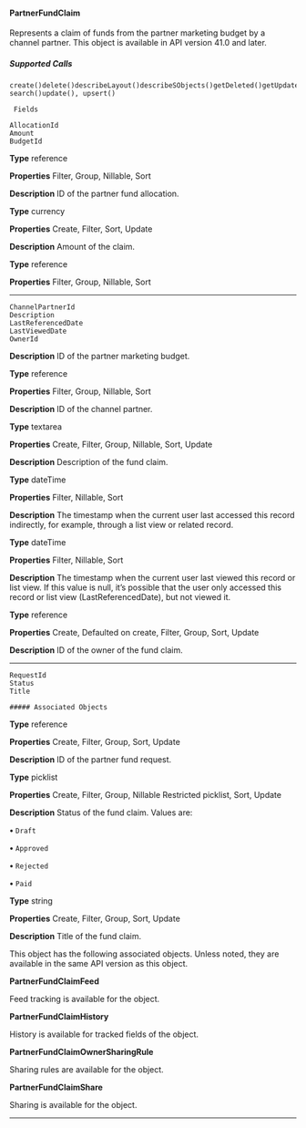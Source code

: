 #### PartnerFundClaim

Represents a claim of funds from the partner marketing budget by a channel partner. This object is available in API version 41.0 and later.

##### Supported Calls
```
create()delete()describeLayout()describeSObjects()getDeleted()getUpdated()query()retrieve()
search()update(), upsert()

 Fields

```
```
AllocationId
Amount
BudgetId

```

**Type**
reference

**Properties**
Filter, Group, Nillable, Sort

**Description**
ID of the partner fund allocation.

**Type**
currency

**Properties**
Create, Filter, Sort, Update

**Description**
Amount of the claim.

**Type**
reference

**Properties**
Filter, Group, Nillable, Sort


-----

```
ChannelPartnerId
Description
LastReferencedDate
LastViewedDate
OwnerId

```

**Description**
ID of the partner marketing budget.

**Type**
reference

**Properties**
Filter, Group, Nillable, Sort

**Description**
ID of the channel partner.

**Type**
textarea

**Properties**
Create, Filter, Group, Nillable, Sort, Update

**Description**
Description of the fund claim.

**Type**
dateTime

**Properties**
Filter, Nillable, Sort

**Description**
The timestamp when the current user last accessed this record indirectly, for
example, through a list view or related record.

**Type**
dateTime

**Properties**
Filter, Nillable, Sort

**Description**
The timestamp when the current user last viewed this record or list view. If this
value is null, it’s possible that the user only accessed this record or list view
(LastReferencedDate), but not viewed it.

**Type**
reference

**Properties**
Create, Defaulted on create, Filter, Group, Sort, Update

**Description**
ID of the owner of the fund claim.


-----

```
RequestId
Status
Title

##### Associated Objects

```

**Type**
reference

**Properties**
Create, Filter, Group, Sort, Update

**Description**
ID of the partner fund request.

**Type**
picklist

**Properties**
Create, Filter, Group, Nillable Restricted picklist, Sort, Update

**Description**
Status of the fund claim. Values are:

**•** `Draft`

**•** `Approved`

**•** `Rejected`

**•** `Paid`

**Type**
string

**Properties**
Create, Filter, Group, Sort, Update

**Description**
Title of the fund claim.


This object has the following associated objects. Unless noted, they are available in the same API version as this object.

**PartnerFundClaimFeed**

Feed tracking is available for the object.

**PartnerFundClaimHistory**

History is available for tracked fields of the object.

**PartnerFundClaimOwnerSharingRule**

Sharing rules are available for the object.

**PartnerFundClaimShare**

Sharing is available for the object.


-----
